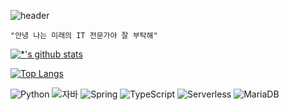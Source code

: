 ![header](https://capsule-render.vercel.app/api?type=rounded&color=gradient&height=80&section=header&fontSize=40&text=IT%20전문가%20지망생&animation=scaleln)

```
"안녕 나는 미래의 IT 전문가야 잘 부탁해"
```

<!-- <image src='images/감자.png' width=200 height=200></image> -->

[![*'s github stats](https://github-readme-stats.vercel.app/api?username=cmy0131&show_icons=true&theme=tokyonight)](https://github.com/cmy0131)

[![Top Langs](https://github-readme-stats.vercel.app/api/top-langs/?username=cmy0131&layout=compact&theme=dracula)](https://github.com/cmy0131/github-readme-stats)

![Python](https://img.shields.io/badge/-Python-123456?style=flat-square&logo=Python&logoColor=blue)
![자바](https://img.shields.io/badge/-자바-007396?style=flat&logo=Java&logoColor=ffffff)
![Spring](https://img.shields.io/badge/-Spring-6DB33F?style=for-the-badge&logo=Spring&logoColor=white)
![TypeScript](https://img.shields.io/badge/-TypeScript-3178C6?style=flat-square&logo=TypeScript&logoColor=white)
![Serverless](https://img.shields.io/badge/-Serverless-FD5750?style=flat-square&logo=Serverless&logoColor=magenta)
![MariaDB](https://img.shields.io/badge/-MariaDB-1F305F?style=flat-square&logo=mariadb&logoColor=white)
















